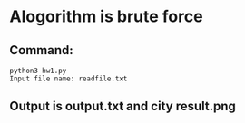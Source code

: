 # Alogorithm is brute force

## Command:
	python3 hw1.py
	Input file name: readfile.txt
## Output is output.txt and city result.png
